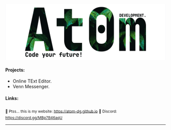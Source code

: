 ![banner](https://github.com/atom-dg/.github/blob/main/_banner.png) 

#### Projects:
 * Online TExt Editor.
 * Venn Messenger.
    
#### Links:
<sub>🤫 Ptss... this is my website: https://atom-dg.github.io</sub>
<sub>📢 Discord: https://discord.gg/MBp7B46aqU</sub>

---
